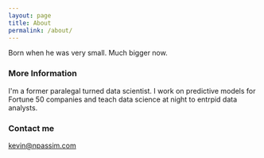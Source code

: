 ```yaml
---
layout: page
title: About
permalink: /about/
---
```


Born when he was very small. Much bigger now.

### More Information

I'm a former paralegal turned data scientist. I work on predictive models for Fortune 50 companies and teach data science at night to entrpid data analysts. 

### Contact me

[kevin@npassim.com](mailto:kevin@npassim.com)
